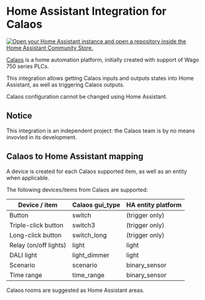 # Home Assistant Integration for Calaos

[![Open your Home Assistant instance and open a repository inside the Home Assistant Community Store.](https://my.home-assistant.io/badges/hacs_repository.svg)](https://my.home-assistant.io/redirect/hacs_repository/?owner=tiramiseb&repository=calaos-ha&category=integration)

[Calaos](https://www.calaos.fr/) is a home automation platform, initially created with support of Wago 750 series PLCs.

This integration allows getting Calaos inputs and outputs states into Home Assistant, as well as triggering Calaos outputs.

Calaos configuration cannot be changed using Home Assistant.

## Notice

This integration is an independent project: the Calaos team is by no means invovled in its development.

## Calaos to Home Assistant mapping

A device is created for each Calaos supported item, as well as an entity when applicable.

The following devices/items from Calaos are supported:

| Device / item         | Calaos gui_type | HA entity platform |
|-----------------------|-----------------|--------------------|
| Button                | switch          | (trigger only)     |
| Triple-click button   | switch3         | (trigger only)     |
| Long-click button     | switch_long     | (trigger only)     |
| Relay (on/off lights) | light           | light              |
| DALI light            | light_dimmer    | light              |
| Scenario              | scenario        | binary_sensor      |
| Time range            | time_range      | binary_sensor      |

Calaos rooms are suggested as Home Assistant areas.
